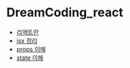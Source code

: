 # DreamCoding_react
* [리액트란](https://github.com/gangpyono/DreamCoding_react/blob/main/react/what%20is%20react.md)
* [jsx 정리](https://github.com/gangpyono/DreamCoding_react/blob/main/react/jsx.md)
* [props 이해](https://github.com/gangpyono/DreamCoding_react/blob/main/react/props.md)
* [state 이해](https://github.com/gangpyono/DreamCoding_react/blob/main/react/state%EC%9D%B4%ED%95%B4%ED%95%98%EA%B8%B0.md)
